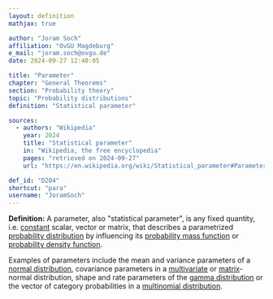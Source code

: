 ```yaml
---
layout: definition
mathjax: true

author: "Joram Soch"
affiliation: "OvGU Magdeburg"
e_mail: "joram.soch@ovgu.de"
date: 2024-09-27 12:40:05

title: "Parameter"
chapter: "General Theorems"
section: "Probability theory"
topic: "Probability distributions"
definition: "Statistical parameter"

sources:
  - authors: "Wikipedia"
    year: 2024
    title: "Statistical parameter"
    in: "Wikipedia, the free encyclopedia"
    pages: "retrieved on 2024-09-27"
    url: "https://en.wikipedia.org/wiki/Statistical_parameter#Parameterised_distributions"

def_id: "D204"
shortcut: "para"
username: "JoramSoch"
---
```



**Definition:** A parameter, also "statistical parameter", is any fixed quantity, i.e. [constant](/D/const) scalar, vector or matrix, that describes a parametrized [probability distribution](/D/dist) by influencing its [probability mass function](/D/pmf) or [probability density function](/D/pdf).

Examples of parameters include the mean and variance parameters of a [normal distribution](/D/norm), covariance parameters in a [multivariate](/D/mvn) or [matrix](/D/matn)-normal distribution, shape and rate parameters of the [gamma distribution](/D/gam) or the vector of category probabilities in a [multinomial distribution](/D/mult).